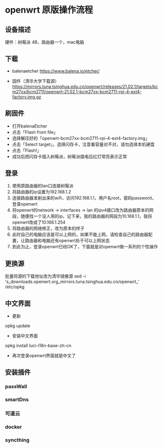 # openwrt 原版操作流程

## 设备描述
硬件：树莓派 4B，路由器一个，mac电脑

## 下载
- balenaetcher
https://www.balena.io/etcher/

- 固件（清华大学下载源）
https://mirrors.tuna.tsinghua.edu.cn/openwrt/releases/21.02.1/targets/bcm27xx/bcm2711/openwrt-21.02.1-bcm27xx-bcm2711-rpi-4-ext4-factory.img.gz

## 刷固件
- 打开balenaEtcher
- 点击「Flash from file」
- 选择解压好的「openwrt-bcm27xx-bcm2711-rpi-4-ext4-factory.img」
- 点击「Select target」，选择闪存卡，注意看容量对不对，请勿选择本机硬盘
- 点击「Flash!」
- 成功后把闪存卡插入树莓派，树莓派插电后红灯常亮表示正常

## 登录

1. 使用原路由器的lan口连接树莓派
2. 将路由器的ip设置为192.168.1.2
3. 连接路由器发射出来的wifi，访问192.168.1.1，用户名root，密码password，登录openwrt
4. 将openwrt的network -> interfaces -> lan 的ipv4接口改为路由器原本的网段，随便找一个没人用的ip，记下来，我的路由器的网段为10.168.1.1，我将openwrt改成了10.168.1.254
5. 将路由器的网络修正，改为原本的样子
6. 此时自己的电脑应该是可以上网的，如果不能上网，请检查自己的路由器配置，让路由器和电脑还有openwrt处于可以上网状态
7. 到此为止，登录openwrt已经OK了，下面就是对openwrt做一系列的个性操作


## 更换源
批量将源的下载地址改为清华镜像源
sed -i 's_downloads.openwrt.org_mirrors.tuna.tsinghua.edu.cn/openwrt_' /etc/opkg

## 中文界面
- 更新

opkg update

- 安装中文界面

opkg install luci-i18n-base-zh-cn

- 再次登录openwrt界面就是中文了

## 安装插件

### passWall

### smartDns

### 可道云

### docker

### syncthing